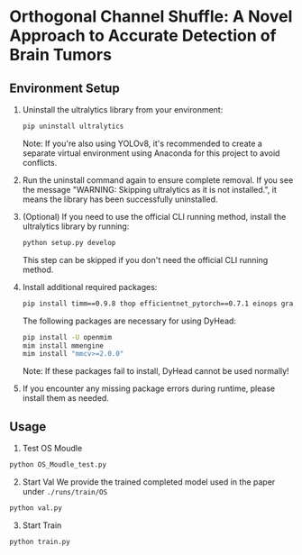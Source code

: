 
# Orthogonal Channel Shuffle: A Novel Approach to Accurate Detection of Brain Tumors



## Environment Setup

<!-- <details> -->
<!-- <summary>Click to expand</summary> -->

1. Uninstall the ultralytics library from your environment:
   ```bash
   pip uninstall ultralytics
   ```
   Note: If you're also using YOLOv8, it's recommended to create a separate virtual environment using Anaconda for this project to avoid conflicts.

2. Run the uninstall command again to ensure complete removal. If you see the message "WARNING: Skipping ultralytics as it is not installed.", it means the library has been successfully uninstalled.

3. (Optional) If you need to use the official CLI running method, install the ultralytics library by running:
   ```bash
   python setup.py develop
   ```
   This step can be skipped if you don't need the official CLI running method.

4. Install additional required packages:
   ```bash
   pip install timm==0.9.8 thop efficientnet_pytorch==0.7.1 einops grad-cam==1.4.8 dill==0.3.6 albumentations==1.3.1 pytorch_wavelets==1.3.0 tidecv
   ```

   The following packages are necessary for using DyHead:
   ```bash
   pip install -U openmim
   mim install mmengine
   mim install "mmcv>=2.0.0"
   ```
   Note: If these packages fail to install, DyHead cannot be used normally!

5. If you encounter any missing package errors during runtime, please install them as needed.

<!-- </details> -->

## Usage
1. Test OS Moudle
```python
python OS_Moudle_test.py
```

2. Start Val
We provide the trained completed model used in the paper under `./runs/train/OS`

```python
python val.py
```

3. Start Train
```python
python train.py
```

</details>




